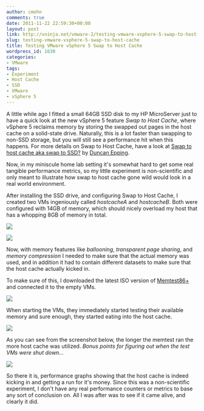 ```yaml
---
author: cmohn
comments: true
date: 2011-11-22 22:59:30+00:00
layout: post
link: http://vninja.net/vmware-2/testing-vmware-vsphere-5-swap-to-host-cache/
slug: testing-vmware-vsphere-5-swap-to-host-cache
title: Testing VMware vSphere 5 Swap to Host Cache
wordpress_id: 1630
categories:
- VMware
tags:
- Experiment
- Host Cache
- SSD
- VMware
- vSphere 5
---
```


A little while ago I fitted a small 64GB SSD disk to my HP MicroServer just to have a quick look at the new vSphere 5 feature _Swap to Host Cache_, where vSphere 5 reclaims memory by storing the swapped out pages in the host cache on a solid-state drive. Naturally, this is a lot faster than swapping to non-SSD storage, but you will still see a performance hit when this happens. For more details on Swap to Host Cache, have a look at [Swap to host cache aka swap to SSD?](http://www.yellow-bricks.com/2011/08/18/swap-to-host-cache-aka-swap-to-ssd/) by [Duncan Epping](http://twitter.com/#!/DuncanYB).

Now, in my miniscule home lab setting it's somewhat hard to get some real tangible performance metrics, so my little experiment is non-scientific and only meant to illustrate how swap to host cache gone wild would look in a real world environment.

After installing the SSD drive, and configuring Swap to Host Cache, I created two VMs ingeniously called _hostcacheA_ and _hostcacheB_. Both were configured with 14GB of memory, which should nicely overload my host that has a whopping 8GB of memory in total.

[![](http://vninja.net/wordpress/wp-content/uploads/2011/11/hostcache-300x48.png)](http://vninja.net/wordpress/wp-content/uploads/2011/11/hostcache.png)

[![](http://vninja.net/wordpress/wp-content/uploads/2011/11/1-300x196.png)](http://vninja.net/wordpress/wp-content/uploads/2011/11/1.png)

Now, with memory features like _ballooning_, _transparent page sharing_, and _memory compression_ I needed to make sure that the actual memory was used, and in addition it had to contain different datasets to make sure that the host cache actually kicked in.

To make sure of this, I downloaded the latest ISO version of [Memtest86+](http://www.memtest.org/) and connected it to the empty VMs. 

[![](http://vninja.net/wordpress/wp-content/uploads/2011/11/2-300x267.png)](http://vninja.net/wordpress/wp-content/uploads/2011/11/2.png)

When starting the VMs, they immediately started testing their available memory and sure enough, they started eating into the host cache.

[![](http://vninja.net/wordpress/wp-content/uploads/2011/11/3-300x166.png)](http://vninja.net/wordpress/wp-content/uploads/2011/11/3.png)

As you can see from the screenshot below, the longer the memtest ran the more host cache was utilized. 
_Bonus points for figuring out when the test VMs were shut down..._

[![](http://vninja.net/wordpress/wp-content/uploads/2011/11/Problem2-300x137.png)](http://vninja.net/wordpress/wp-content/uploads/2011/11/Problem2.png)

So there it is, performance graphs showing that the host cache is indeed kicking in and getting a run for it's money. Since this was a non-scientific experiment, I don't have any real performance counters or metrics to base any sort of conclusion on. All I was after was to see if it came alive, and clearly it did.
